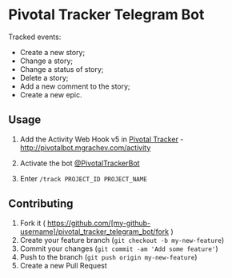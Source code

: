 # Pivotal Tracker Telegram Bot

Tracked events:

* Create a new story;
* Change a story;
* Change a status of story;
* Delete a story;
* Add a new comment to the story;
* Create a new epic.

## Usage

1. Add the Activity Web Hook v5 in [Pivotal Tracker](http://pivotaltracker.com) - http://pivotalbot.mgrachev.com/activity

2. Activate the bot [@PivotalTrackerBot](http://telegram.me/PivotalTrackerBot) 

3. Enter `/track PROJECT_ID PROJECT_NAME`

## Contributing

1. Fork it ( https://github.com/[my-github-username]/pivotal_tracker_telegram_bot/fork )
2. Create your feature branch (`git checkout -b my-new-feature`)
3. Commit your changes (`git commit -am 'Add some feature'`)
4. Push to the branch (`git push origin my-new-feature`)
5. Create a new Pull Request
